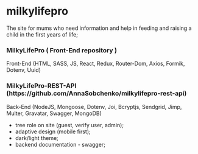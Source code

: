 # milkylifepro

The site for mums who need information and help in feeding and raising
a child in the first years of life;

<h3>MilkyLifePro ( Front-End repository )</h3>

 Front-End (HTML, SASS, JS, React, Redux, Router-Dom, Axios, Formik, Dotenv, Uuid)


<h3>MilkyLifePro-REST-API (https://github.com/AnnaSobchenko/milkylifepro-rest-api)</h3>

Back-End (NodeJS, Mongoose, Dotenv, Joi, Bcryptjs, Sendgrid, Jimp, Multer, Gravatar, Swagger, MongoDB)


- tree role on site (guest, verify user, admin);
- adaptive design (mobile first);
- dark/light theme;
- backend documentation - swagger;
